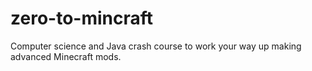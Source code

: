 # zero-to-mincraft
Computer science and Java crash course to work your way up making advanced Minecraft mods.
